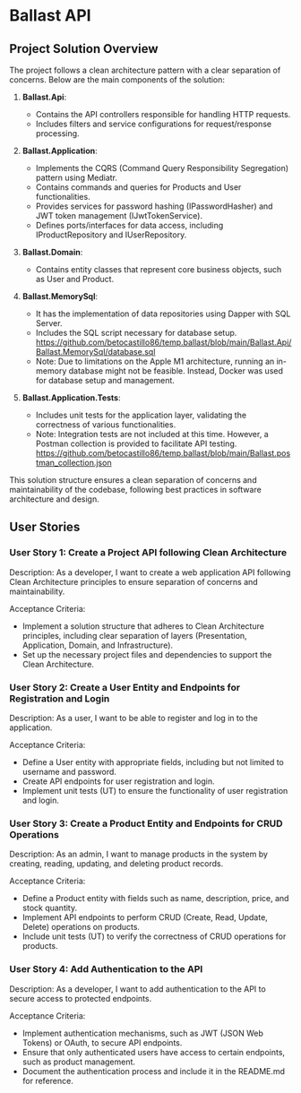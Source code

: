 # Ballast API

## Project Solution Overview

The project follows a clean architecture pattern with a clear separation of concerns. Below are the main components of the solution:

1. **Ballast.Api**:
   - Contains the API controllers responsible for handling HTTP requests.
   - Includes filters and service configurations for request/response processing.

2. **Ballast.Application**:
   - Implements the CQRS (Command Query Responsibility Segregation) pattern using Mediatr.
   - Contains commands and queries for Products and User functionalities.
   - Provides services for password hashing (IPasswordHasher) and JWT token management (IJwtTokenService).
   - Defines ports/interfaces for data access, including IProductRepository and IUserRepository.

3. **Ballast.Domain**:
   - Contains entity classes that represent core business objects, such as User and Product.

4. **Ballast.MemorySql**:
   - It has the implementation of data repositories using Dapper with SQL Server.
   - Includes the SQL script necessary for database setup. https://github.com/betocastillo86/temp.ballast/blob/main/Ballast.Api/Ballast.MemorySql/database.sql
   - Note: Due to limitations on the Apple M1 architecture, running an in-memory database might not be feasible. Instead, Docker was used for database setup and management.

5. **Ballast.Application.Tests**:
   - Includes unit tests for the application layer, validating the correctness of various functionalities.
   - Note: Integration tests are not included at this time. However, a Postman collection is provided to facilitate API testing. https://github.com/betocastillo86/temp.ballast/blob/main/Ballast.postman_collection.json

This solution structure ensures a clean separation of concerns and maintainability of the codebase, following best practices in software architecture and design.


## User Stories

### User Story 1: Create a Project API following Clean Architecture

Description: As a developer, I want to create a web application API following Clean Architecture principles to ensure separation of concerns and maintainability.

Acceptance Criteria:

- Implement a solution structure that adheres to Clean Architecture principles, including clear separation of layers (Presentation, Application, Domain, and Infrastructure).
- Set up the necessary project files and dependencies to support the Clean Architecture.

### User Story 2: Create a User Entity and Endpoints for Registration and Login

Description: As a user, I want to be able to register and log in to the application.

Acceptance Criteria:

- Define a User entity with appropriate fields, including but not limited to username and password.
- Create API endpoints for user registration and login.
- Implement unit tests (UT) to ensure the functionality of user registration and login.

### User Story 3: Create a Product Entity and Endpoints for CRUD Operations

Description: As an admin, I want to manage products in the system by creating, reading, updating, and deleting product records.

Acceptance Criteria:

- Define a Product entity with fields such as name, description, price, and stock quantity.
- Implement API endpoints to perform CRUD (Create, Read, Update, Delete) operations on products.
- Include unit tests (UT) to verify the correctness of CRUD operations for products.

### User Story 4: Add Authentication to the API

Description: As a developer, I want to add authentication to the API to secure access to protected endpoints.

Acceptance Criteria:

- Implement authentication mechanisms, such as JWT (JSON Web Tokens) or OAuth, to secure API endpoints.
- Ensure that only authenticated users have access to certain endpoints, such as product management.
- Document the authentication process and include it in the README.md for reference.